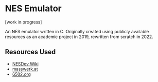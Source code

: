 # NES Emulator

[work in progress]

An NES emulator written in C. Originally created using publicly available
resources as an academic project in 2019, rewritten from scratch in 2022.

## Resources Used

- [NESDev Wiki](https://nesdev.org/wiki)
- [masswerk.at]()
- [6502.org]()

